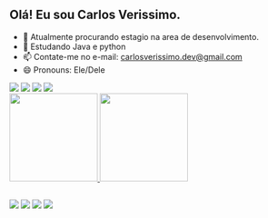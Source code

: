 ## Olá! Eu sou Carlos Verissimo.

- 🔭 Atualmente procurando estagio na area de desenvolvimento.
- 🌱 Estudando Java e python
- 📫 Contate-me no e-mail: carlosverissimo.dev@gmail.com
- 😄 Pronouns: Ele/Dele

<div>
  <img src="https://img.icons8.com/dusk/30/000000/python.png"/>
  <img src="https://img.icons8.com/dusk/30/000000/java-coffee-cup-logo.png"/>
  <img src="https://img.icons8.com/dusk/30/000000/c-plus-plus.png"/>
  <img src="https://img.icons8.com/dusk/30/000000/linux.png"/>
</div>

<div>
  <a href="https://github.com/CarlosVerissimoDev">
   <img height="155cm" src="https://github-readme-stats.vercel.app/api?username=CarlosVerissimoDev&show_icons=true&theme=great-gatsby&include_all_commits=true&count_private=true"/>
   <img height="155cm" src="https://github-readme-stats.vercel.app/api/top-langs/?username=CarlosVerissimoDev&layout=compact&langs_count=16&theme=great-gatsby"/>
</div>
  
 ##
<div>
<a href="https://www.facebook.com/carlos.verissmo" target="_blank"><img src="https://img.shields.io/badge/Facebook-1877F2?style=for-the-badge&logo=facebook&logoColor=white" target="_blank"></a>
<a href="https://www.instagram.com/carlosleeo/" target="_blank"><img src="https://img.shields.io/badge/Instagram-E4405F?style=for-the-badge&logo=instagram&logoColor=white" target="_blank"></a>
<a href="mailto:carlosverissimo.dev@gmail.com" target="_blank"><img src="https://img.shields.io/badge/Gmail-D14836?style=for-the-badge&logo=gmail&logoColor=white" target="_blank"></a>
<a href="" target="_blank"><img src="https://img.shields.io/badge/WhatsApp-25D366?style=for-the-badge&logo=whatsapp&logoColor=white" target="_blank"></a>
</div>

